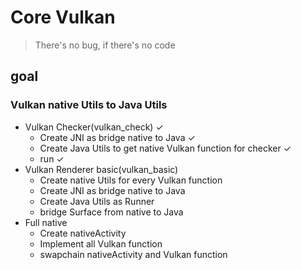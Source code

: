 # Core Vulkan
> There's no bug, if there's no code
## goal
### Vulkan native Utils to Java Utils
+ Vulkan Checker(vulkan_check) ✓
  - Create JNI as bridge native to Java ✓
  - Create Java Utils to get native Vulkan function for checker ✓
  - run ✓
+ Vulkan Renderer basic(vulkan_basic)
  - Create native Utils for every Vulkan function
  - Create JNI as bridge native to Java
  - Create Java Utils as Runner
  - bridge Surface from native to Java
+ Full native
  - Create nativeActivity
  - Implement all Vulkan function
  - swapchain nativeActivity and Vulkan function
